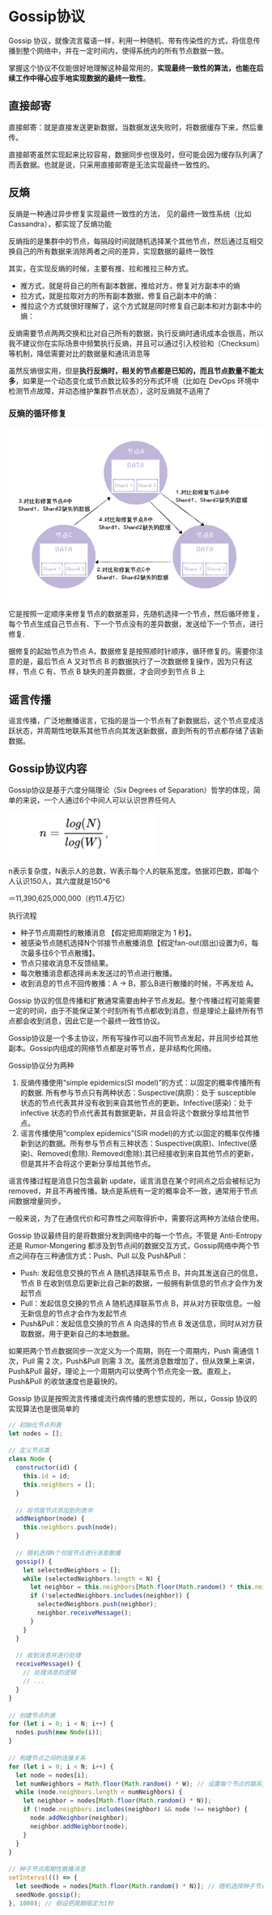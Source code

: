 # Gossip协议

Gossip 协议，就像流言蜚语一样，利用一种随机、带有传染性的方式，将信息传播到整个网络中，并在一定时间内，使得系统内的所有节点数据一致。

掌握这个协议不仅能很好地理解这种最常用的，**实现最终一致性的算法，也能在后续工作中得心应手地实现数据的最终一致性**。


## 直接邮寄

直接邮寄：就是直接发送更新数据，当数据发送失败时，将数据缓存下来，然后重传。

直接邮寄虽然实现起来比较容易，数据同步也很及时，但可能会因为缓存队列满了而丢数据。也就是说，只采用直接邮寄是无法实现最终一致性的。
## 反熵

反熵是一种通过异步修复实现最终一致性的方法， 见的最终一致性系统（比如 Cassandra），都实现了反熵功能

反熵指的是集群中的节点，每隔段时间就随机选择某个其他节点，然后通过互相交换自己的所有数据来消除两者之间的差异，实现数据的最终一致性


其实，在实现反熵的时候，主要有推、拉和推拉三种方式。

- 推方式，就是将自己的所有副本数据，推给对方，修复对方副本中的熵
- 拉方式，就是拉取对方的所有副本数据，修复自己副本中的熵：
- 推拉这个方式就很好理解了，这个方式就是同时修复自己副本和对方副本中的熵：

反熵需要节点两两交换和比对自己所有的数据，执行反熵时通讯成本会很高，所以我不建议你在实际场景中频繁执行反熵，并且可以通过引入校验和（Checksum）等机制，降低需要对比的数据量和通讯消息等

虽然反熵很实用，但是**执行反熵时，相关的节点都是已知的，而且节点数量不能太多**，如果是一个动态变化或节点数比较多的分布式环境（比如在 DevOps 环境中检测节点故障，并动态维护集群节点状态），这时反熵就不适用了


### 反熵的循环修复
![gossip_1](/study/imgs/gossip_1.png)

它是按照一定顺序来修复节点的数据差异，先随机选择一个节点，然后循环修复，每个节点生成自己节点有、下一个节点没有的差异数据，发送给下一个节点，进行修复.

据修复的起始节点为节点 A，数据修复是按照顺时针顺序，循环修复的。需要你注意的是，最后节点 A 又对节点 B 的数据执行了一次数据修复操作，因为只有这样，节点 C 有、节点 B 缺失的差异数据，才会同步到节点 B 上

## 谣言传播

谣言传播，广泛地散播谣言，它指的是当一个节点有了新数据后，这个节点变成活跃状态，并周期性地联系其他节点向其发送新数据，直到所有的节点都存储了该新数据。


## Gossip协议内容

Gossip协议是基于六度分隔理论（Six Degrees of Separation）哲学的体现，简单的来说，一个人通过6个中间人可以认识世界任何人

![six](/study/imgs/gossip_six.png)

​n表示复杂度，N表示人的总数，W表示每个人的联系宽度。依据邓巴数，即每个人认识150人，其六度就是150^6

​＝11,390,625,000,000（约11.4万亿）

执行流程
- 种子节点周期性的散播消息 【假定把周期限定为 1 秒】。
- 被感染节点随机选择N个邻接节点散播消息【假定fan-out(扇出)设置为6，每次最多往6个节点散播】。
- 节点只接收消息不反馈结果。
- 每次散播消息都选择尚未发送过的节点进行散播。
- 收到消息的节点不回传散播：A -> B，那么B进行散播的时候，不再发给 A。

Gossip 协议的信息传播和扩散通常需要由种子节点发起。整个传播过程可能需要一定的时间，由于不能保证某个时刻所有节点都收到消息，但是理论上最终所有节点都会收到消息，因此它是一个最终一致性协议。

Gossip协议是一个多主协议，所有写操作可以由不同节点发起，并且同步给其他副本。Gossip内组成的网络节点都是对等节点，是非结构化网络。


Gossip协议分为两种

1. 反熵传播使用“simple epidemics(SI model)”的方式：以固定的概率传播所有的数据. 所有参与节点只有两种状态：Suspective(病原)：处于 susceptible 状态的节点代表其并没有收到来自其他节点的更新。Infective(感染)：处于 infective 状态的节点代表其有数据更新，并且会将这个数据分享给其他节点。
2. 谣言传播使用“complex epidemics”(SIR model)的方式:以固定的概率仅传播新到达的数据。所有参与节点有三种状态：Suspective(病原)、Infective(感染)、Removed(愈除). Removed(愈除):其已经接收到来自其他节点的更新，但是其并不会将这个更新分享给其他节点。


谣言传播过程是消息只包含最新 update，谣言消息在某个时间点之后会被标记为removed，并且不再被传播。缺点是系统有一定的概率会不一致，通常用于节点间数据增量同步。


一般来说，为了在通信代价和可靠性之间取得折中，需要将这两种方法结合使用。

Gossip 协议最终目的是将数据分发到网络中的每一个节点。不管是 Anti-Entropy 还是 Rumor-Mongering 都涉及到节点间的数据交互方式，Gossip网络中两个节点之间存在三种通信方式：Push、Pull 以及 Push&Pull：

- Push: 发起信息交换的节点 A 随机选择联系节点 B，并向其发送自己的信息，节点 B 在收到信息后更新比自己新的数据，一般拥有新信息的节点才会作为发起节点
- Pull：发起信息交换的节点 A 随机选择联系节点 B，并从对方获取信息。一般无新信息的节点才会作为发起节点
- Push&Pull：发起信息交换的节点 A 向选择的节点 B 发送信息，同时从对方获取数据，用于更新自己的本地数据。

如果把两个节点数据同步一次定义为一个周期，则在一个周期内，Push 需通信 1 次，Pull 需 2 次，Push&Pull 则需 3 次。虽然消息数增加了，但从效果上来讲，Push&Pull 最好，理论上一个周期内可以使两个节点完全一致。直观上，Push&Pull 的收敛速度也是最快的。

Gossip 协议是按照流言传播或流行病传播的思想实现的，所以，Gossip 协议的实现算法也是很简单的


```js
// 初始化节点列表
let nodes = [];

// 定义节点类
class Node {
  constructor(id) {
    this.id = id;
    this.neighbors = [];
  }

  // 将邻居节点添加到列表中
  addNeighbor(node) {
    this.neighbors.push(node);
  }

  // 随机选择N个邻居节点进行消息散播
  gossip() {
    let selectedNeighbors = [];
    while (selectedNeighbors.length < N) {
      let neighbor = this.neighbors[Math.floor(Math.random() * this.neighbors.length)];
      if (!selectedNeighbors.includes(neighbor)) {
        selectedNeighbors.push(neighbor);
        neighbor.receiveMessage();
      }
    }
  }

  // 收到消息并进行处理
  receiveMessage() {
    // 处理消息的逻辑
    // ...
  }
}

// 创建节点列表
for (let i = 0; i < N; i++) {
  nodes.push(new Node(i));
}

// 构建节点之间的连接关系
for (let i = 0; i < N; i++) {
  let node = nodes[i];
  let numNeighbors = Math.floor(Math.random() * W); // 设置每个节点的联系宽度
  while (node.neighbors.length < numNeighbors) {
    let neighbor = nodes[Math.floor(Math.random() * N)];
    if (!node.neighbors.includes(neighbor) && node !== neighbor) {
      node.addNeighbor(neighbor);
      neighbor.addNeighbor(node);
    }
  }
}

// 种子节点周期性散播消息
setInterval(() => {
  let seedNode = nodes[Math.floor(Math.random() * N)]; // 随机选择种子节点
  seedNode.gossip();
}, 1000); // 假设把周期限定为1秒

```